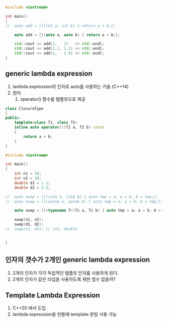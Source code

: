 ```c++
#include <iostream>

int main()
{
//	auto add = [](int a, int b) { return a + b;};

	auto add = [](auto a, auto b) { return a + b;};

	std::cout << add(1,   1)   << std::endl; 
	std::cout << add(1.1, 1.2) << std::endl;
	std::cout << add(1,   1.4) << std::endl;
}
```

## generic lambda expression
1) lambda expression의 인자로 auto를 사용하는 기술 (C++14)
2) 원리
   1) operator() 함수를 템플릿으로 제공

```c++
class ClosureType
{
public:
	template<class T1, class T2>
	inline auto operator()(T1 a, T2 b) const
	{
		return a + b;
	}
}
```

```c++
#include <iostream>

int main()
{
	int n1 = 10;
	int n2 = 20;
	double d1 = 1.1;
	double d2 = 2.2;

//	auto swap = [](int& a, int& b) { auto tmp = a; a = b; b = tmp;};
//	auto swap = [](auto& a, auto& b) { auto tmp = a; a = b; b = tmp;};

	auto swap = []<typename T>(T& a, T& b) { auto tmp = a; a = b; b = tmp;};

	swap(n1, n2);
	swap(d1, d2);
//	swap(n1, d2); // int, double
	

}
```

## 인자의 갯수가 2개인 generic lambda expression
1) 2개의 인자가 각각 독립적인 템플릿 인자를 사용하게 된다.
2) 2개의 인자가 같은 타입을 사용하도록 제한 할수 없을까?

## Template Lambda Expression
1) C++20 에서 도입
2) lambda expression을 만들때 template 문법 사용 가능


